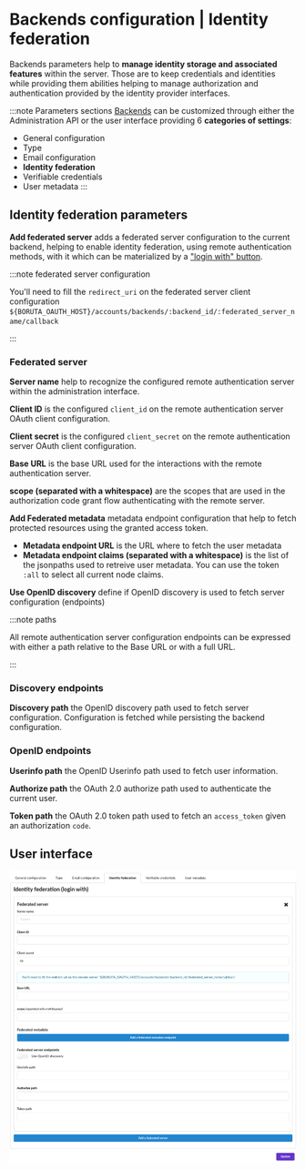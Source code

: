 # Backends configuration | Identity federation

Backends parameters help to __manage identity storage and associated features__ within the server. Those are to keep credentials and identities while providing them abilities helping to manage authorization and authentication provided by the identity provider interfaces.

:::note Parameters sections
[Backends](/docs/provider-configuration/configure-backends) can be customized through either the Administration API or the user interface providing 6 __categories of settings__:

- General configuration
- Type
- Email configuration
- __Identity federation__
- Verifiable credentials
- User metadata
:::

## Identity federation parameters

<div class="parameters">

__Add federated server__ adds a federated server configuration to the current backend, helping to enable identity federation, using remote authentication methods, with it which can be materialized by a ["login with" button](/docs/provider-configuration/configure-identity-providers#global-templates-variables).

:::note federated server configuration

You'll need to fill the `redirect_uri` on the federated server client configuration `${BORUTA_OAUTH_HOST}/accounts/backends/:backend_id/:federated_server_name/callback`

:::

### Federated server

__Server name__ help to recognize the configured remote authentication server within the administration interface.

__Client ID__ is the configured `client_id` on the remote authentication server OAuth client configuration.

__Client secret__ is the configured `client_secret` on the remote authentication server OAuth client configuration.

__Base URL__ is the base URL used for the interactions with the remote authentication server.

__scope (separated with a whitespace)__ are the scopes that are used in the authorization code grant flow authenticating with the remote server.

__Add Federated metadata__ metadata endpoint configuration that help to fetch protected resources using the granted access token.
- __Metadata endpoint URL__ is the URL where to fetch the user metadata
- __Metadata endpoint claims (separated with a whitespace)__ is the list of the jsonpaths used to retreive user metadata. You can use the token `:all` to select all current node claims.

__Use OpenID discovery__ define if OpenID discovery is used to fetch server configuration (endpoints)

:::note paths

All remote authentication server configuration endpoints can be expressed with either a path relative to the Base URL or with a full URL.

:::
### Discovery endpoints

__Discovery path__ the OpenID discovery path used to fetch server configuration. Configuration is fetched while persisting the backend configuration.

### OpenID endpoints

__Userinfo path__ the OpenID Userinfo path used to fetch user information.

__Authorize path__ the OAuth 2.0 authorize path used to authenticate the current user.

__Token path__ the OAuth 2.0 token path used to fetch an `access_token` given an authorization `code`.

</div>

## User interface

![backend form](/assets/images/backends-identity-federation.png)
